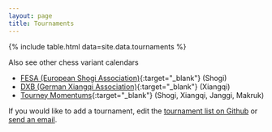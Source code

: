 ```yaml
---
layout: page
title: Tournaments
---
```


{% include table.html data=site.data.tournaments %}

Also see other chess variant calendars
* [FESA (European Shogi Association)](http://fesashogi.eu/index.php?mid=2){:target="_blank"} (Shogi)
* [DXB (German Xiangqi Association)](http://chinaschach.de/blog/?post_type=tribe_events){:target="_blank"} (Xiangqi)
* [Tourney Momentums](https://tourney-momentums.eu/tournaments/){:target="_blank"} (Shogi, Xiangqi, Janggi, Makruk)

If you would like to add a tournament, edit the [tournament list on Github](https://github.com/chess-variants/chess-variants.github.io/blob/main/_data/tournaments.tsv) or [send an email](mailto:chessvariantinfo@gmail.com).
